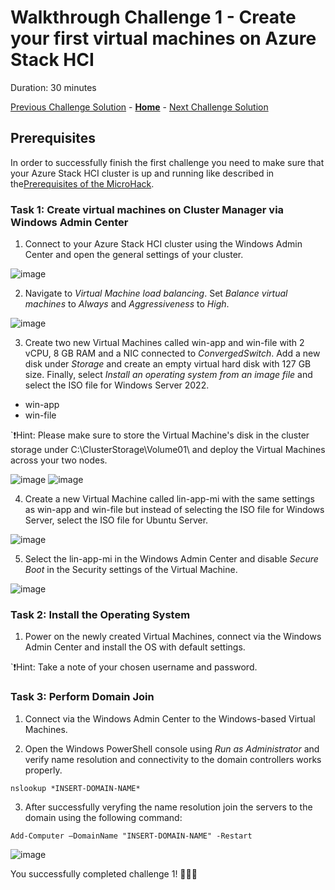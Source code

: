# Walkthrough Challenge 1 - Create your first virtual machines on Azure Stack HCI

Duration: 30 minutes

[Previous Challenge Solution](../challenge1/solution.md) - **[Home](../../Readme.md)** - [Next Challenge Solution](../challenge2/solution.md)

## Prerequisites

In order to successfully finish the first challenge you need to make sure that your Azure Stack HCI cluster is up and running like described in the[Prerequisites of the MicroHack](../../Readme.md#Prerequisites).

### Task 1: Create virtual machines on Cluster Manager via Windows Admin Center

1. Connect to your Azure Stack HCI cluster using the Windows Admin Center and open the general settings of your cluster.

![image](./img/1_Dashboard.png)

2. Navigate to *Virtual Machine load balancing*. Set *Balance virtual machines* to *Always* and *Aggressiveness* to *High*.

![image](./img/2_VM_LoadBalance.png)

3. Create two new Virtual Machines called win-app and win-file with 2 vCPU, 8 GB RAM and a NIC connected to *ConvergedSwitch*. Add a new disk under *Storage* and create an empty virtual hard disk with 127 GB size. Finally, select *Install an operating system from an image file* and select the ISO file for Windows Server 2022. 

- win-app
- win-file

`❗Hint: Please make sure to store the Virtual Machine's disk in the cluster storage under C:\ClusterStorage\Volume01\ and deploy the Virtual Machines across your two nodes.

![image](./img/3_VM_part1.png) ![image](./img/3_VM_part2.png)

4. Create a new Virtual Machine called lin-app-mi with the same settings as win-app and win-file but instead of selecting the ISO file for Windows Server, select the ISO file for Ubuntu Server.

![image](./img/4_Admin_Center_New_VM_lin-app-mi.png)

5. Select the lin-app-mi in the Windows Admin Center and disable *Secure Boot* in the Security settings of the Virtual Machine.

![image](./img/5_boot_settings.png)

### Task 2: Install the Operating System

1. Power on the newly created Virtual Machines, connect via the Windows Admin Center and install the OS with default settings.

`❗Hint: Take a note of your chosen username and password. 

### Task 3: Perform Domain Join

1. Connect via the Windows Admin Center to the Windows-based Virtual Machines.

2. Open the Windows PowerShell console using *Run as Administrator* and verify name resolution and connectivity to the domain controllers works properly. 

```
nslookup *INSERT-DOMAIN-NAME*
```

3. After successfully veryfing the name resolution join the servers to the domain using the following command:

```
Add-Computer –DomainName "INSERT-DOMAIN-NAME" -Restart
```

![image](./img/6_domjoin.png)

You successfully completed challenge 1! 🚀🚀🚀